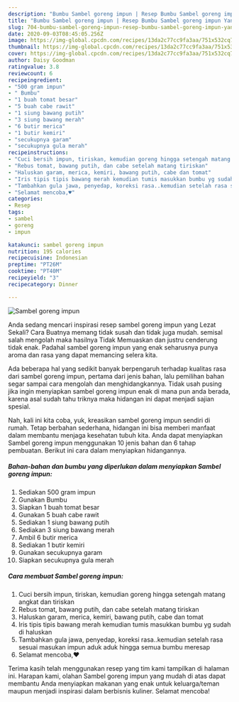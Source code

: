 ```yaml
---
description: "Bumbu Sambel goreng impun | Resep Bumbu Sambel goreng impun Yang Paling Enak"
title: "Bumbu Sambel goreng impun | Resep Bumbu Sambel goreng impun Yang Paling Enak"
slug: 704-bumbu-sambel-goreng-impun-resep-bumbu-sambel-goreng-impun-yang-paling-enak
date: 2020-09-03T08:45:05.256Z
image: https://img-global.cpcdn.com/recipes/13da2c77cc9fa3aa/751x532cq70/sambel-goreng-impun-foto-resep-utama.jpg
thumbnail: https://img-global.cpcdn.com/recipes/13da2c77cc9fa3aa/751x532cq70/sambel-goreng-impun-foto-resep-utama.jpg
cover: https://img-global.cpcdn.com/recipes/13da2c77cc9fa3aa/751x532cq70/sambel-goreng-impun-foto-resep-utama.jpg
author: Daisy Goodman
ratingvalue: 3.8
reviewcount: 6
recipeingredient:
- "500 gram impun"
- " Bumbu"
- "1 buah tomat besar"
- "5 buah cabe rawit"
- "1 siung bawang putih"
- "3 siung bawang merah"
- "6 butir merica"
- "1 butir kemiri"
- "secukupnya garam"
- "secukupnya gula merah"
recipeinstructions:
- "Cuci bersih impun, tiriskan, kemudian goreng hingga setengah matang angkat dan tiriskan"
- "Rebus tomat, bawang putih, dan cabe setelah matang tiriskan"
- "Haluskan garam, merica, kemiri, bawang putih, cabe dan tomat"
- "Iris tipis tipis bawang merah kemudian tumis masukkan bumbu yg sudah di haluskan"
- "Tambahkan gula jawa, penyedap, koreksi rasa..kemudian setelah rasa sesuai masukan impun aduk aduk hingga semua bumbu meresap"
- "Selamat mencoba,♥️"
categories:
- Resep
tags:
- sambel
- goreng
- impun

katakunci: sambel goreng impun 
nutrition: 195 calories
recipecuisine: Indonesian
preptime: "PT26M"
cooktime: "PT40M"
recipeyield: "3"
recipecategory: Dinner

---
```



![Sambel goreng impun](https://img-global.cpcdn.com/recipes/13da2c77cc9fa3aa/751x532cq70/sambel-goreng-impun-foto-resep-utama.jpg)

Anda sedang mencari inspirasi resep sambel goreng impun yang Lezat Sekali? Cara Buatnya memang tidak susah dan tidak juga mudah. semisal salah mengolah maka hasilnya Tidak Memuaskan dan justru cenderung tidak enak. Padahal sambel goreng impun yang enak seharusnya punya aroma dan rasa yang dapat memancing selera kita.



Ada beberapa hal yang sedikit banyak berpengaruh terhadap kualitas rasa dari sambel goreng impun, pertama dari jenis bahan, lalu pemilihan bahan segar sampai cara mengolah dan menghidangkannya. Tidak usah pusing jika ingin menyiapkan sambel goreng impun enak di mana pun anda berada, karena asal sudah tahu triknya maka hidangan ini dapat menjadi sajian spesial.


Nah, kali ini kita coba, yuk, kreasikan sambel goreng impun sendiri di rumah. Tetap berbahan sederhana, hidangan ini bisa memberi manfaat dalam membantu menjaga kesehatan tubuh kita. Anda dapat menyiapkan Sambel goreng impun menggunakan 10 jenis bahan dan 6 tahap pembuatan. Berikut ini cara dalam menyiapkan hidangannya.

<!--inarticleads1-->

##### Bahan-bahan dan bumbu yang diperlukan dalam menyiapkan Sambel goreng impun:

1. Sediakan 500 gram impun
1. Gunakan  Bumbu
1. Siapkan 1 buah tomat besar
1. Gunakan 5 buah cabe rawit
1. Sediakan 1 siung bawang putih
1. Sediakan 3 siung bawang merah
1. Ambil 6 butir merica
1. Sediakan 1 butir kemiri
1. Gunakan secukupnya garam
1. Siapkan secukupnya gula merah




<!--inarticleads2-->

##### Cara membuat Sambel goreng impun:

1. Cuci bersih impun, tiriskan, kemudian goreng hingga setengah matang angkat dan tiriskan
1. Rebus tomat, bawang putih, dan cabe setelah matang tiriskan
1. Haluskan garam, merica, kemiri, bawang putih, cabe dan tomat
1. Iris tipis tipis bawang merah kemudian tumis masukkan bumbu yg sudah di haluskan
1. Tambahkan gula jawa, penyedap, koreksi rasa..kemudian setelah rasa sesuai masukan impun aduk aduk hingga semua bumbu meresap
1. Selamat mencoba,♥️




Terima kasih telah menggunakan resep yang tim kami tampilkan di halaman ini. Harapan kami, olahan Sambel goreng impun yang mudah di atas dapat membantu Anda menyiapkan makanan yang enak untuk keluarga/teman maupun menjadi inspirasi dalam berbisnis kuliner. Selamat mencoba!
